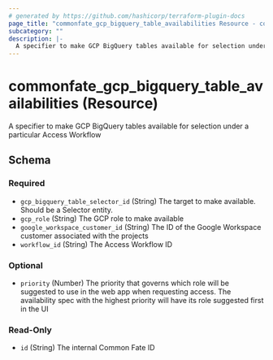 ```yaml
---
# generated by https://github.com/hashicorp/terraform-plugin-docs
page_title: "commonfate_gcp_bigquery_table_availabilities Resource - commonfate"
subcategory: ""
description: |-
  A specifier to make GCP BigQuery tables available for selection under a particular Access Workflow
---
```


# commonfate_gcp_bigquery_table_availabilities (Resource)

A specifier to make GCP BigQuery tables available for selection under a particular Access Workflow



<!-- schema generated by tfplugindocs -->
## Schema

### Required

- `gcp_bigquery_table_selector_id` (String) The target to make available. Should be a Selector entity.
- `gcp_role` (String) The GCP role to make available
- `google_workspace_customer_id` (String) The ID of the Google Workspace customer associated with the projects
- `workflow_id` (String) The Access Workflow ID

### Optional

- `priority` (Number) The priority that governs which role will be suggested to use in the web app when requesting access. The availability spec with the highest priority will have its role suggested first in the UI

### Read-Only

- `id` (String) The internal Common Fate ID


